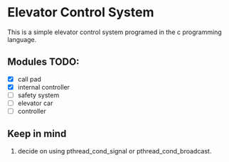 # Elevator Control System

This is a simple elevator control system programed in the c
programming language.

## Modules TODO:
- [x] call pad
- [x] internal controller
- [ ] safety system
- [ ] elevator car
- [ ] controller

## Keep in mind
1. decide on using pthread_cond_signal or
   pthread_cond_broadcast.
